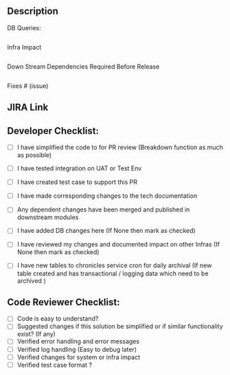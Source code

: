 ## Description

DB Queries: 
```
```
Infra Impact
```
```
Down Stream Dependencies Required Before Release
```
```

Fixes # (issue)

## JIRA Link
<add link here>

## Developer Checklist:
- [ ] I have simplified the code to for PR review (Breakdown function as much as possible)
- [ ] I have tested integration on UAT or Test Env
- [ ] I have created test case to support this PR 
- [ ] I have made corresponding changes to the tech documentation
- [ ] Any dependent changes have been merged and published in downstream modules
- [ ] I have added DB changes here (If None then mark as checked)
- [ ] I have reviewed my changes and documented impact on other Infras (If None then mark as checked)
- [ ] I have new tables to chronicles service cron for daily archival (If new table created and has transactional / logging data which need to be archived )


## Code Reviewer Checklist:

- [ ] Code is easy to understand?
- [ ] Suggested changes if this solution be simplified or if similar functionality exist? (If any)
- [ ] Verified error handling and error messages 
- [ ] Verified log handling (Easy to debug later)
- [ ] Verified changes for system or infra impact 
- [ ] Verified test case format ?
